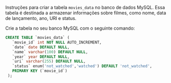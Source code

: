 Instruções para criar a tabela `movies_data` no banco de dados MySQL. Essa tabela é destinada a armazenar informações sobre filmes, como nome, data de lançamento, ano, URI e status.


Crie a tabela no seu banco MySQL com o seguinte comando:

```sql
CREATE TABLE `movies_data` (
   `movie_id` int NOT NULL AUTO_INCREMENT,
   `date` date DEFAULT NULL,
   `name` varchar(100) DEFAULT NULL,
   `year` year DEFAULT NULL,
   `uri` varchar(255) DEFAULT NULL,
   `status` enum('not_watched','watched') DEFAULT 'not_watched',
   PRIMARY KEY (`movie_id`)
 );

```
